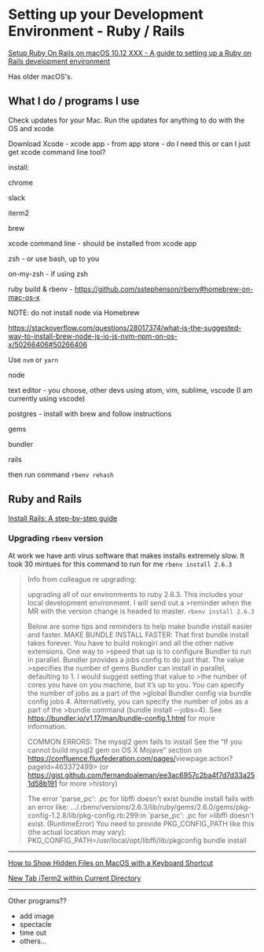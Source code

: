 # Setting up your Development Environment - Ruby / Rails

[Setup Ruby On Rails on macOS 10.12 XXX - A guide to setting up a Ruby on Rails development environment](https://gorails.com/setup/osx/)

Has older macOS's.

## What I do / programs I use

Check updates for your Mac. Run the updates for anything to do with the OS and xcode

Download Xcode - xcode app - from app store - do I need this or can I just get xcode command line tool?

install:

chrome

slack

iterm2

brew

xcode command line - should be installed from xcode app

zsh - or use bash, up to you

on-my-zsh - if using zsh

ruby build & rbenv - <https://github.com/sstephenson/rbenv#homebrew-on-mac-os-x>

NOTE: do not install node via Homebrew

<https://stackoverflow.com/questions/28017374/what-is-the-suggested-way-to-install-brew-node-js-io-js-nvm-npm-on-os-x/50266406#50266406>

Use `nvm` or `yarn`

node

text editor - you choose, other devs using atom, vim, sublime, vscode
(I am currently using vscode)

postgres - install with brew and follow instructions

gems

bundler

rails

then run command `rbenv rehash`

## Ruby and Rails

[Install Rails: A step-by-step guide](http://installrails.com/)

### Upgrading `rbenv` version

At work we have anti virus software that makes installs extremely slow. It took 30 mintues for this command to run for me `rbenv install 2.6.3`

> Info from colleague re upgrading:
>
> upgrading all of our environments to ruby 2.6.3. This includes your local development environment. I will send out a >reminder when the MR with the version change is headed to master.
> `rbenv install 2.6.3`
>
> Below are some tips and reminders to help make bundle install easier and faster.
> MAKE BUNDLE INSTALL FASTER:
> That first bundle install takes forever. You have to build nokogiri and all the other native extensions. One way to >speed that up is to configure Bundler to run in parallel. Bundler provides a jobs config to do just that. The value >specifies the number of gems Bundler can install in parallel, defaulting to 1. I would suggest setting that value to >the number of cores you have on you machine, but it’s up to you. You can specify the number of jobs as a part of the >global Bundler config via bundle config jobs 4. Alternatively, you can specify the number of jobs as a part of the >bundle command (bundle install --jobs=4). See <https://bundler.io/v1.17/man/bundle-config.1.html> for more information.
>
> COMMON ERRORS:
> The mysql2 gem fails to install
> See the “If you cannot build mysql2 gem on OS X Mojave” section on <https://confluence.fluxfederation.com/pages/>viewpage.action?pageId=463372499> (or <https://gist.github.com/fernandoaleman/ee3ac6957c2ba4f7d7d33a251d58b191> for more >history)
>
> The error 'parse_pc': .pc for libffi doesn't exist
> bundle install fails with an error like:
> .../.rbenv/versions/2.6.3/lib/ruby/gems/2.6.0/gems/pkg-config-1.2.8/lib/pkg-config.rb:299:in `parse_pc': .pc for >libffi doesn't exist. (RuntimeError)
> You need to provide PKG_CONFIG_PATH like this (the actual location may vary):
> PKG_CONFIG_PATH=/usr/local/opt/libffi/lib/pkgconfig bundle install


---

[How to Show Hidden Files on MacOS with a Keyboard Shortcut](http://osxdaily.com/2018/02/12/show-hidden-files-mac-keyboard-shortcut/)

[New Tab iTerm2 within Current Directory](https://medium.com/ayuth/new-tab-iterm2-with-in-current-directory-627b0c31734a)


---

Other programs??
- add image
- spectacle
- time out
- others...
